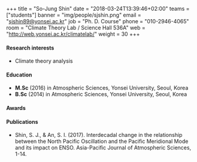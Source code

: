 ﻿+++
title = "So-Jung Shin"
date = "2018-03-24T13:39:46+02:00"
teams = ["students"]
banner = "img/people/sjshin.png"
email = "sjshin89@yonsei.ac.kr"
job = "Ph. D. Course"
phone = "010-2946-4065"
room = "Climate Theory Lab / Science Hall 536A"
web = "http://web.yonsei.ac.kr/climatelab/"
weight = 30
+++

#### Research interests
+ Climate theory analysis

#### Education
 + **M.Sc** (2016) in Atmospheric Sciences, Yonsei University, Seoul, Korea
 + **B.Sc** (2014) in Atmospheric Sciences, Yonsei University, Seoul, Korea

#### Awards


#### Publications
+ Shin, S. J., & An, S. I. (2017). Interdecadal change in the relationship between the North Pacific Oscillation and the Pacific Meridional Mode and its impact on ENSO. Asia-Pacific Journal of Atmospheric Sciences, 1-14.
